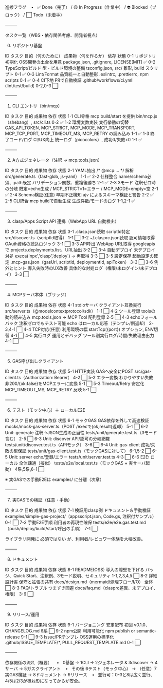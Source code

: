 進捗フラグ
   •   ✅ Done（完了） / 🟡 In Progress（作業中） / ⛔ Blocked（ブロック） / ⬜ Todo（未着手）

⸻

タスク一覧（WBS・依存関係考慮、開発者視点）

0. リポジトリ基盤

ID	タスク	目的（何のために）	成果物（何を作るか）	依存	状態
0-1	リポジトリ初期化	OSS開発の土台を用意	package.json, .gitignore, LICENSE(MIT)		✅
0-2	TypeScript/ビルド	型・ビルド環境の整備	tsconfig.json, src/ 雛形, build スクリプト	0-1	✅
0-3	Lint/Format	品質統一と自動整形	.eslintrc, .prettierrc, npm scripts	0-1	✅
0-4	CI下地	PRで自動検証	.github/workflows/ci.yml (lint/test/build)	0-2,0-3	⬜


⸻

1. CLI エントリ（bin/mcp）

ID	タスク	目的	成果物	依存	状態
1-1	CLI骨格	mcp build/start を提供	bin/mcp.js（shebang）, src/cli.ts	0-2	✅
1-2	環境変数実装	実行挙動の切替	GAS_API_TOKEN, MCP_STRICT, MCP_MODE, MCP_TRANSPORT, MCP_TCP_PORT, MCP_TIMEOUT_MS, MCP_RETRY の読み込み	1-1	✅
1-3	終了コード/ログ	CI/UX向上	統一ログ（picocolors）, 成功0/失敗≠0	1-1	✅


⸻

2. A方式ジェネレータ（注釈 → mcp.tools.json）

ID	タスク	目的	成果物	依存	状態
2-1	YAML抽出	/* @mcp ... */ 解析	src/generate.ts（fast-glob, js-yaml）	1-1	✅
2-2	仕様整合	name/schema必須、path既定	バリデーション関数、重複後勝ち	2-1	✅
2-3	3モード	注釈ゼロ時の分岐	既定=echo生成 / MCP_STRICT=1=エラー / MCP_MODE=empty=空	2-1	✅
2-4	Schema検証(任意)	早期不正検知	ajv によるスキーマ検証と警告	2-2	✅
2-5	CLI統合	mcp buildで自動生成	生成件数/モードのログ	1-1,2-1	✅


⸻

3. clasp/Apps Script API 連携（WebApp URL 自動検出）

ID	タスク	目的	成果物	依存	状態
3-1	.clasp.json読取	scriptId特定	src/discover.ts（scriptId取得）	1-1	⬜
3-2	~/.clasprc.json読取	認可情報取得	OAuth資格の読込ロジック	3-1	⬜
3-3	API呼出	WebApp URL取得	googleapis で projects.deployments.list、URL抽出	3-2	⬜
3-4	自動デプロイ	未デプロイ対処	execa('npx','clasp','deploy') → 再取得	3-3	⬜
3-5	設定保存	起動設定の確定	.mcp-gas.json（gasUrl, scriptId, deploymentId, apiToken）	3-3	⬜
3-6	例外とヒント	導入失敗時のUX改善	具体的な対処ログ（権限/未ログイン/未デプロイ）	3-3	⬜


⸻

4. MCPサーバ本体（ブリッジ）

ID	タスク	目的	成果物	依存	状態
4-1	stdioサーバ	クライアント互換実行	src/server.ts（@modelcontextprotocol/sdk）	1-1	⬜
4-2	ツール登録	toolsの動的読み込み	mcp.tools.json → MCP Tool 配列登録	2-5	⬜
4-3	echoフォールバック	注釈ゼロでもテスト可能	echo はローカル応答（テンプレ/例返却）	2-3,4-1	⬜
4-4	TCP対応(任意)	利用環境の幅	startTcp({port}) オプション, ENV切替	4-1	⬜
4-5	実行ログ	運用とデバッグ	ツール別実行ログ/時間/失敗理由出力	4-1	⬜


⸻

5. GAS呼び出しクライアント

ID	タスク	目的	成果物	依存	状態
5-1	HTTP実装	GASへ安全にPOST	src/gas-client.ts（Authorization: Bearer）	4-2	⬜
5-2	エラー変換	わかりやすい失敗	非200/{ok:false}をMCPエラーに変換	5-1	⬜
5-3	Timeout/Retry	安定化	MCP_TIMEOUT_MS, MCP_RETRY 反映	5-1	⬜


⸻

6. テスト（モック中心）＋ ローカルE2E

ID	タスク	目的	成果物	依存	状態
6-1	モックGAS	GAS依存を外して高速検証	mocks/mock-gas-server.ts（POST /execで{ok,result}返却）	5-1	⬜
6-2	Unit: generate	注釈→JSON生成の正当性	tests/unit/generate.test.ts（3モード含む）	2-5	⬜
6-3	Unit: discover	API/認可の分岐網羅	tests/unit/discover.test.ts（APIモック）	3-6	⬜
6-4	Unit: gas-client	成功/失敗の型保証	tests/unit/gas-client.test.ts（モックGASに対して）	6-1,5-2	⬜
6-5	Unit: server	echo/登録/エラー	tests/unit/server.test.ts	4-3	⬜
6-6	E2E: ローカル	全体疎通（擬似）	tests/e2e/local.test.ts（モックGAS + 実サーバ起動）	4系,5系,6-1	⬜

※ 実GASでの手動E2Eは examples/ に分離（次章）

⸻

7. 実GASでの検証（任意・手動）

ID	タスク	目的	成果物	依存	状態
7-1	検証用clasp例	ドキュメント＆手動検証	examples/simple-gas-project/（appsscript.json, Code.gs, 注釈付サンプル）	0-1	⬜
7-2	手動E2E手順	利用者の再現性確保	tests/e2e/e2e.gas.test.md（push/deploy/build/start/呼出の手順）	7-1	⬜

ライブラリ開発に 必須ではない が、利用者/レビュワー体験を大幅改善。

⸻

8. ドキュメント

ID	タスク	目的	成果物	依存	状態
8-1	README(OSS)	導入の障壁を下げる	バッジ、Quick Start、注釈例、3モード説明、セキュリティ	1-1,2,3,4,5	⬜
8-2	詳細設計書	保守と拡張の共有	docs/design.md（mermaid/処理フロー/I/O）	全体	⬜
8-3	FAQ/トラブル	つまずき回避	docs/faq.md（clasprc差異、未デプロイ、権限）	3-6	⬜


⸻

9. リリース/運用

ID	タスク	目的	成果物	依存	状態
9-1	バージョニング	安定配布	初回 v0.1.0、CHANGELOG.md	6系	⬜
9-2	npm公開	利用可能化	npm publish or semantic-release	9-1	⬜
9-3	Issue/PRテンプレ	OSS運用の標準化	.github/ISSUE_TEMPLATE/*, PULL_REQUEST_TEMPLATE.md	0-1	⬜


⸻

依存関係の流れ（概要）
   •   0基盤 → 1CLI → 2ジェネレータ & 3discover → 4サーバ → 5ガスクライアント
   •   その後 6テスト（モック中心） → （任意）7実GAS検証 → 8ドキュメント → 9リリース
   •   並行可：0-3と8は広く並行、4/5は2/3が概ね形になってからが安全。

